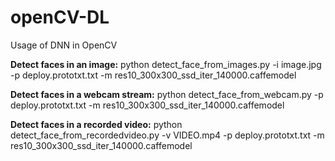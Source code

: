 # openCV-DL

Usage of DNN in OpenCV

**Detect faces in an image:**
python detect_face_from_images.py -i image.jpg -p deploy.prototxt.txt -m res10_300x300_ssd_iter_140000.caffemodel


**Detect faces in a webcam stream:**
python detect_face_from_webcam.py -p deploy.prototxt.txt -m res10_300x300_ssd_iter_140000.caffemodel


**Detect faces in a recorded video:**
python detect_face_from_recordedvideo.py -v VIDEO.mp4 -p deploy.prototxt.txt -m res10_300x300_ssd_iter_140000.caffemodel

